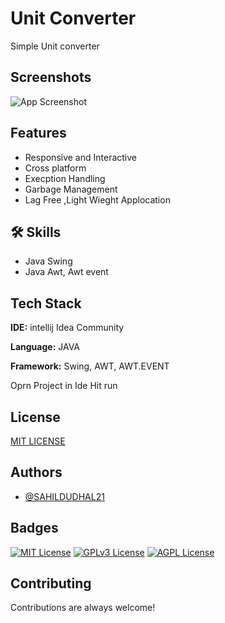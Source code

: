 # Unit Converter

Simple Unit converter




## Screenshots

![App Screenshot](https://github.com/SAHILDUDHAL21/Unit-Converter-/blob/main/image.png)


## Features

- Responsive and Interactive 
- Cross platform
- Execption Handling
- Garbage Management
- Lag Free ,Light Wieght Applocation


## 🛠 Skills

- Java Swing 
- Java Awt, Awt event


         



## Tech Stack

**IDE:** intellij Idea Community 

**Language:** JAVA

**Framework:** Swing, AWT, AWT.EVENT




Oprn Project in Ide Hit run 


## License

[MIT LICENSE](https://github.com/SAHILDUDHAL21/Unit-Converter-/blob/main/LICENSE)


## Authors

- [@SAHILDUDHAL21](https://www.github.com/SAHILDUDHAL21)


## Badges


[![MIT License](https://img.shields.io/badge/License-MIT-green.svg)](https://choosealicense.com/licenses/mit/)
[![GPLv3 License](https://img.shields.io/badge/License-GPL%20v3-yellow.svg)](https://opensource.org/licenses/)
[![AGPL License](https://img.shields.io/badge/license-AGPL-blue.svg)](http://www.gnu.org/licenses/agpl-3.0)


## Contributing

Contributions are always welcome!
